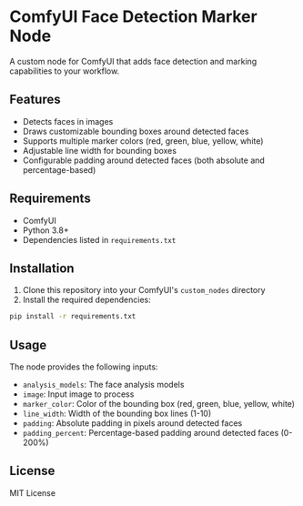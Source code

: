 # ComfyUI Face Detection Marker Node

A custom node for ComfyUI that adds face detection and marking capabilities to your workflow.

## Features

- Detects faces in images
- Draws customizable bounding boxes around detected faces
- Supports multiple marker colors (red, green, blue, yellow, white)
- Adjustable line width for bounding boxes
- Configurable padding around detected faces (both absolute and percentage-based)

## Requirements

- ComfyUI
- Python 3.8+
- Dependencies listed in `requirements.txt`

## Installation

1. Clone this repository into your ComfyUI's `custom_nodes` directory
2. Install the required dependencies:
```bash
pip install -r requirements.txt
```

## Usage

The node provides the following inputs:
- `analysis_models`: The face analysis models
- `image`: Input image to process
- `marker_color`: Color of the bounding box (red, green, blue, yellow, white)
- `line_width`: Width of the bounding box lines (1-10)
- `padding`: Absolute padding in pixels around detected faces
- `padding_percent`: Percentage-based padding around detected faces (0-200%)

## License

MIT License 